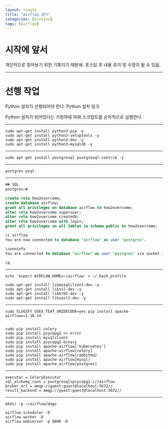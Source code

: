 ```yaml
---
layout: single
title: "Airflow 설치"
categories: [archive]
tags: [Airflow]
---
```

# 시작에 앞서  
개인적으로 찾아보기 위한 기록이기 때문에. 포스팅 후 내용 추가 및 수정이 될 수 있음.



---
# 선행 작업  
Python 설치가 선행되어야 한다. Python 설치 링크



Python 설치가 되어있다는 가정하에 아래 스크립트를 순차적으로 실행한다.

---
```shell
sudo apt-get install python3-pip -y
sudo apt-get install python3-setuptools -y
sudo apt-get install python3-dev -y
sudo apt-get install python3-mysqldb -y
```

---
```shell
sudo apt-get install postgresql postgresql-contrib -y
```



---
```shell
postgres psql
```



---
```sql
## SQL
postgres=# 

create role how2overcome;
create database airflow;
grant all privileges on database airflow to how2overcome;
alter role how2overcome superuser;
alter role how2overcome createdb;
alter role how2overcome with login;
grant all privileges on all tables in schema public to how2overcome;

\c airflow
You are now connected to database "airflow" as user "postgres".

\conninfo
You are connected to database "airflow" as user "postgres" via socket in "/var/run/postgresql" at port "5432”.

\q
```



---
```shell
echo 'export AIRFLOW_HOME=~/airflow' > ~/.bash_profile

sudo apt-get install libmysqlclient-dev -y
sudo apt-get install libssl-dev -y
sudo apt-get install libkrb5-dev -y
sudo apt-get install libsasl2-dev -y
```




---
```shell
sudo SLUGIFY_USES_TEXT_UNIDECODE=yes pip install apache-airflow==1.10.14


sudo pip install celery
sudo pip install psycopg2 >> error
sudo pip install mysqlclient
sudo pip install psycopg2-binary
sudo pip install apache-airflow['kubernetes']
sudo pip install apache-airflow[celery]
sudo pip install apache-airflow[rabbitmq]
sudo pip install apache-airflow[mysql]
sudo pip install apache-airflow[postgres]
```



---
```shell
executor = CeleryExecutor
sql_alchemy_conn = postgresql+psycopg2:///airflow
broker_url = amqp://guest:guest@localhost:5672//
result_backend = amqp://guest:guest@localhost:5672//
```



---
```shell
mkdir -p ~/airflow/dags

airflow scheduler -D
airflow worker -D
airflow webserver -p 8080 -D
```